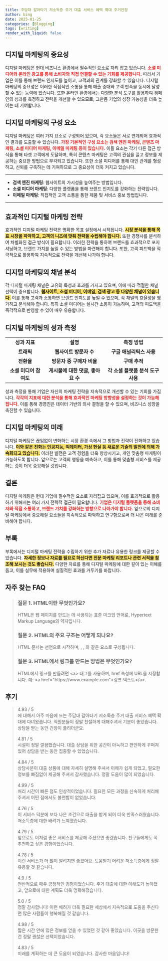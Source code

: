 ```yaml
---
title: 주담대 갈아타기 저소득층 주거 대출 서비스 혜택 확대 주거안정
author: bing
date: 2025-01-25
categories: [Blogging]
tags: [writing]
render_with_liquid: false
---
```



<h2 id='디지털 마케팅의 중요성'>디지털 마케팅의 중요성</h2>

<p>디지털 마케팅은 현대 비즈니스 환경에서 필수적인 요소로 자리 잡고 있습니다. <b><span style="color: #ee2323;">소셜 미디어와 온라인 광고를 통해 소비자와 직접 연결할 수 있는 기회를 제공합니다.</span></b> 따라서 기업은 이를 통해 브랜드 인지도를 높이고, 고객과의 관계를 강화할 수 있습니다. 디지털 마케팅의 중요성은 이러한 직접적인 소통을 통해 매출 증대와 고객 만족을 동시에 달성할 수 있는 능력에 있습니다. 또한 온라인 환경에서는 다양한 분석 도구를 활용하여 캠페인의 성과를 측정하고 전략을 개선할 수 있으므로, 그만큼 기업의 성장 가능성을 더욱 높이는 데 기여합니다.</p>

<h2 id='디지털 마케팅의 구성 요소'>디지털 마케팅의 구성 요소</h2>

<p>디지털 마케팅은 여러 가지 요소로 구성되어 있으며, 각 요소들은 서로 연계되어 효과적인 결과를 도출할 수 있습니다. <b><span style="color: #ee2323;">가장 기본적인 구성 요소는 검색 엔진 마케팅, 콘텐츠 마케팅, 소셜 미디어 마케팅, 이메일 마케팅 등이 있습니다.</span></b> 이들 요소는 각기 다른 접근 방식을 통해 타겟 고객에게 도달하며, 특히 콘텐츠 마케팅은 고객의 관심을 끌고 정보를 제공하는 중요한 방법으로 부각되고 있습니다. 또한 소셜 미디어를 통해 대인 관계를 형성하고, 신뢰를 구축하는 데 기여하므로 그 중요성이 더욱 커지고 있습니다.</p>

<hr />

<ul>
    <li><b>검색 엔진 마케팅</b>: 웹사이트의 가시성을 높여주는 방법입니다.</li>
    <li><b>소셜 미디어 마케팅</b>: 다양한 플랫폼을 통해 브랜드 인지도를 강화하는 전략입니다.</li>
    <li><b>이메일 마케팅</b>: 직접적인 고객 소통을 통한 제품 및 서비스 홍보 방법입니다.</li>
</ul>

<hr />

<h2 id='효과적인 디지털 마케팅 전략'>효과적인 디지털 마케팅 전략</h2>

<p>효과적인 디지털 마케팅 전략은 명확한 목표 설정에서 시작됩니다. <b><span style="background-color: #ffe066;">시장 분석을 통해 목표 시장을 파악하고, 고객의 니즈에 맞춰 전략을 수립해야 합니다.</span></b> 또한 경쟁사를 분석하여 차별화된 접근 방식이 필요합니다. 이러한 전략을 통하여 브랜드를 효과적으로 포지셔닝하고, 브랜드 가치를 높일 수 있는 방법을 마련해야 합니다. 또한, 고객 피드백을 적극적으로 활용하여 지속적으로 전략을 개선해 나가야 합니다.</p>

<h2 id='디지털 마케팅의 채널 분석'>디지털 마케팅의 채널 분석</h2>

<p>각 디지털 마케팅 채널은 고유의 특성과 효과를 가지고 있으며, 이에 따라 적절한 채널 선택이 중요합니다. <b><span style="background-color: #ffe066;">웹사이트, 소셜 미디어, 이메일, 검색 광고 등 다양한 채널이 있습니다.</span></b> 이를 통해 고객과 소통하면 브랜드 인지도를 높일 수 있으며, 각 채널의 효율성을 평가하고 분석해야 합니다. 특히 소셜 미디어는 실시간 소통이 가능하며, 고객의 피드백을 즉각적으로 반영할 수 있어 매우 유용합니다.</p>

<h2 id='디지털 마케팅의 성과 measurement'>디지털 마케팅의 성과 측정</h2>

<table>
    <tr>
        <td style="text-align: center; height: 17px;"><b>성과 지표</b></td>
        <td style="text-align: center; height: 17px;"><b>설명</b></td>
        <td style="text-align: center; height: 17px;"><b>측정 방법</b></td>
    </tr>
    <tr>
        <td style="text-align: center; height: 17px;"><b>트래픽</b></td>
        <td style="text-align: center; height: 17px;"><b>웹사이트 방문자 수</b></td>
        <td style="text-align: center; height: 17px;"><b>구글 애널리틱스 사용</b></td>
    </tr>
    <tr>
        <td style="text-align: center; height: 17px;"><b>전환율</b></td>
        <td style="text-align: center; height: 17px;"><b>방문자 중 구매자 비율</b></td>
        <td style="text-align: center; height: 17px;"><b>구매 추적</b></td>
    </tr>
    <tr>
        <td style="text-align: center; height: 17px;"><b>소셜 미디어 참여도</b></td>
        <td style="text-align: center; height: 17px;"><b>게시물에 대한 댓글, 좋아요 수</b></td>
        <td style="text-align: center; height: 17px;"><b>각 소셜 플랫폼 분석 도구 사용</b></td>
    </tr>
</table>

<p>성과 측정을 통해 기업은 자신의 마케팅 전략을 지속적으로 개선할 수 있는 기회를 가집니다. <b><span style="color: #ee2323;">각각의 지표에 대한 분석을 통해 효과적인 마케팅 방향성을 설정하는 것이 가능해집니다.</span></b> 이를 통해 경영진은 데이터 기반의 의사 결정을 할 수 있으며, 비즈니스 성장을 촉진할 수 있습니다.</p>

<h2 id='디지털 마케팅의 미래'>디지털 마케팅의 미래</h2>

<p>디지털 마케팅은 끊임없이 변화하는 시장 환경 속에서 그 방법과 전략이 진화하고 있습니다. <b><span style="background-color: #ffe066;">이와 같은 진화는 인공지능, 빅데이터, 가상 현실 등 새로운 기술의 발전에 의해 가속화되고 있습니다.</span></b> 이러한 발전은 고객 경험을 더욱 향상시키고, 개인 맞춤형 마케팅이 가능하도록 합니다. 앞으로는 고객의 행동을 예측하고, 이를 통해 맞춤형 서비스를 제공하는 것이 더욱 중요해질 것입니다.</p>

<h2 id='결론'>결론</h2>

<p>디지털 마케팅은 현대 기업에 필수적인 요소로 자리잡고 있으며, 이를 효과적으로 활용하기 위해서는 여러 가지 전략적 접근이 필요합니다. <b><span style="color: #ee2323;">기업은 디지털 플랫폼을 통해 소비자와 직접 소통하고, 브랜드 가치를 강화하는 방향으로 나아가야 합니다.</span></b> 앞으로의 디지털 마케팅에서 중요해질 요소들을 지속적으로 파악하고 연구함으로써 더 나은 미래를 준비해야 합니다.</p>

<h2 id='부록'>부록</h2>

<p>부록에서는 디지털 마케팅 전략을 수립하기 위한 추가 자료나 유용한 링크를 제공할 수 있습니다. <b><span style="background-color: #ffe066;">자세한 정보나 자료를 필요로 하신다면 전문 마케팅 리포트나 관련 서적을 참조해 보시는 것도 좋습니다.</span></b> 다양한 자료를 통해 디지털 마케팅에 대한 깊이 있는 이해를 돕고, 이를 실무에 적용하여 실질적인 효과를 거두기를 바랍니다.</p>


<h2 id='자주_찾는_FAQ'>자주 찾는 FAQ</h2>
<div itemscope="" itemtype="https://schema.org/FAQPage"> <blockquote> <div itemscope="" itemprop="mainEntity" itemtype="https://schema.org/Question"> <h3 itemprop="name">질문 1. HTML이란 무엇인가요?</h3> <div itemscope="" itemprop="acceptedAnswer" itemtype="https://schema.org/Answer"> <span itemprop="text"> <p>HTML은 웹 페이지를 만드는 데 사용되는 표준 마크업 언어로, Hypertext Markup Language의 약자입니다.</p> </span> </div> </div> <div itemscope="" itemprop="mainEntity" itemtype="https://schema.org/Question"> <h3 itemprop="name">질문 2. HTML의 주요 구조는 어떻게 되나요?</h3> <div itemscope="" itemprop="acceptedAnswer" itemtype="https://schema.org/Answer"> <span itemprop="text"> <p>HTML 문서는 <!DOCTYPE html> 선언으로 시작하며, <html>, <head>, <body>와 같은 요소로 구성됩니다.</p> </span> </div> </div> <div itemscope="" itemprop="mainEntity" itemtype="https://schema.org/Question"> <h3 itemprop="name">질문 3. HTML에서 링크를 만드는 방법은 무엇인가요?</h3> <div itemscope="" itemprop="acceptedAnswer" itemtype="https://schema.org/Answer"> <span itemprop="text"> <p>HTML에서 링크를 만들려면 &lt;a&gt; 태그를 사용하며, href 속성에 URL을 지정합니다. 예: &lt;a href="https://www.example.com"&gt;링크 텍스트&lt;/a&gt;.</p> </span> </div> </div> </blockquote> </div>
<h2 id='후기'>후기</h2>
<div itemscope itemtype="https://schema.org/Product">
  <blockquote>
  <div itemprop="review" itemscope itemtype="https://schema.org/Review">
      <div itemprop="reviewRating" itemscope itemtype="https://schema.org/Rating"> <span itemprop="ratingValue">4.93</span> / <span itemprop="bestRating">5</span> </div>
      <span itemprop="reviewBody">에 대해서 아주 마음에 드는 주담대 갈아타기 저소득층 주거 대출 서비스 혜택 확대에 다녀왔습니다. 직원분들이 정말 친절하게 대해주셔서 기분이 좋았습니다. 상담을 받는 동안 긴장이 풀리더군요.</span>
  </div>
  <br>
  <div itemprop="review" itemscope itemtype="https://schema.org/Review">
      <div itemprop="reviewRating" itemscope itemtype="https://schema.org/Rating"> <span itemprop="ratingValue">4.81</span> / <span itemprop="bestRating">5</span> </div>
      <span itemprop="reviewBody">시설이 정말 깔끔했습니다. 대출 상담을 위한 공간이 아늑하고 편안하게 꾸며져 있어 상담을 받는 동안 집중할 수 있었습니다.</span>
  </div>
  <br>
  <div itemprop="review" itemscope itemtype="https://schema.org/Review">
      <div itemprop="reviewRating" itemscope itemtype="https://schema.org/Rating"> <span itemprop="ratingValue">4.84</span> / <span itemprop="bestRating">5</span> </div>
      <span itemprop="reviewBody">상담사분이 대출 상품에 대해 자세히 설명해 주셔서 이해가 쉽게 되었고, 필요한 정보를 빠짐없이 제공해 주셔서 감사했습니다. 정말 도움이 많이 되었습니다.</span>
  </div>
  <br>
  <div itemprop="review" itemscope itemtype="https://schema.org/Review">
      <div itemprop="reviewRating" itemscope itemtype="https://schema.org/Rating"> <span itemprop="ratingValue">4.99</span> / <span itemprop="bestRating">5</span> </div>
      <span itemprop="reviewBody">처리 시간이 빠른 점도 인상적이었습니다. 필요한 모든 과정을 신속하게 처리해 주셔서 어떤 점에서도 불편함이 없었습니다.</span>
  </div>
  <br>
  <div itemprop="review" itemscope itemtype="https://schema.org/Review">
      <div itemprop="reviewRating" itemscope itemtype="schema.org/Rating"> <span itemprop="ratingValue">4.76</span> / <span itemprop="bestRating">5</span> </div>
      <span itemprop="reviewBody">이 서비스 덕분에 보다 나은 조건으로 대출을 받게 되어 더욱 만족스러웠습니다. 저소득층에 대한 배려가 느껴졌습니다.</span>
  </div>
  <br>
  <div itemprop="review" itemscope itemtype="https://schema.org/Review">
      <div itemprop="reviewRating" itemscope itemtype="schema.org/Rating"> <span itemprop="ratingValue">4.79</span> / <span itemprop="bestRating">5</span> </div>
      <span itemprop="reviewBody">앞으로도 이처럼 좋은 서비스를 제공해 주셨으면 좋겠습니다. 친구들에게도 꼭 추천하고 싶은 경험이었습니다.</span>
  </div>
  <br>
  <div itemprop="review" itemscope itemtype="https://schema.org/Review">
      <div itemprop="reviewRating" itemscope itemtype="schema.org/Rating"> <span itemprop="ratingValue">4.78</span> / <span itemprop="bestRating">5</span> </div>
      <span itemprop="reviewBody">이런 서비스가 더 많이 알려지면 좋겠어요. 도움받기 어려운 저소득층에게 정말 유용할 것 같습니다.</span>
  </div>
  <br>
  <div itemprop="review" itemscope itemtype="https://schema.org/Review">
      <div itemprop="reviewRating" itemscope itemtype="schema.org/Rating"> <span itemprop="ratingValue">4.9</span> / <span itemprop="bestRating">5</span> </div>
      <span itemprop="reviewBody">전반적으로 매우 긍정적인 경험이었습니다. 주거 대출에 대한 이해도가 높아졌고, 앞으로에 대한 계획도 더욱 명확해졌습니다.</span>
  </div>
  <br>
  <div itemprop="review" itemscope itemtype="https://schema.org/Review">
      <div itemprop="reviewRating" itemscope itemtype="schema.org/Rating"> <span itemprop="ratingValue">5.0</span> / <span itemprop="bestRating">5</span> </div>
      <span itemprop="reviewBody">정말 감사합니다! 이런 배려가 더욱 필요한 세상에서 지속적으로 도움을 주신다면 많은 사람들이 행복해질 것 같습니다.</span>
  </div>
  <br>
  <div itemprop="review" itemscope itemtype="https://schema.org/Review">
      <div itemprop="reviewRating" itemscope itemtype="https://schema.org/Rating"> <span itemprop="ratingValue">4.98</span> / <span itemprop="bestRating">5</span> </div>
      <span itemprop="reviewBody">짧은 시간 안에 많은 정보를 얻을 수 있었던 것 같아 좋았습니다. 이곳을 방문한 건 정말 괜찮은 선택이었습니다.</span>
  </div>
  <br>
  <div itemprop="review" itemscope itemtype="https://schema.org/Review">
      <div itemprop="reviewRating" itemscope itemtype="https://schema.org/Rating"> <span itemprop="ratingValue">4.83</span> / <span itemprop="bestRating">5</span> </div>
      <span itemprop="reviewBody">미래를 계획하는 데 큰 도움이 되었습니다. 감사한 마음입니다!</span>
  </div>
  </blockquote>
</div>
